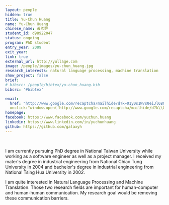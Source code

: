 ```yaml
---
layout: people
hidden: true
title: Yu-Chun Huang
name: Yu-Chun Huang
chinese_name: 黃羑群
student_id: d98922047
status: ongoing
program: PhD student
entry_year: 2009
exit_year:
link: true
external_url: http://yullage.com
image: /people/images/yu-chun_huang.jpg
research_interests: natural language processing, machine translation
show_project: false
brief: 
# bibsrc: /people/bibtex/yu-chun_huang.bib
bibsrc: '#bibtex'

email:
  href: "http://www.google.com/recaptcha/mailhide/d?k=01y0s1W7s0eiJl6BOAXk7jBQ==&amp;c=X_ECxVoirU1vue3n9nFLm6OT954HQFGiuOQnRbbXru8="
  onclick:"window.open('http://www.google.com/recaptcha/mailhide/d?k\\07501y0s1W7s0eiJl6BOAXk7jBQ\\75\\75\\46c\\75X_ECxVoirU1vue3n9nFLm6OT954HQFGiuOQnRbbXru8\\075', '', 'toolbar=0,scrollbars=0,location=0,statusbar=0,menubar=0,resizable=0,width=500,height=300'); return false;"
homepage: 
facebook: https://www.facebook.com/yuchun.huang
linkedin: https://www.linkedin.com/in/yuchunhuang
github: https://github.com/galaxyh
---
```


<br />

I am currently pursuing PhD degree in National Taiwan University while working as a software engineer as well as a project manager. I received my mater's degree in industrial engineering from National Chiao Tung University in 2004 and bachelor's degree in industrial engineering from National Tsing Hua University in 2002.

I am quite interested in Natural Language Processing and Machine Translation. Those two research fields are important for human-computer and human-human communication. My research goal would be removing these communication barriers. 
